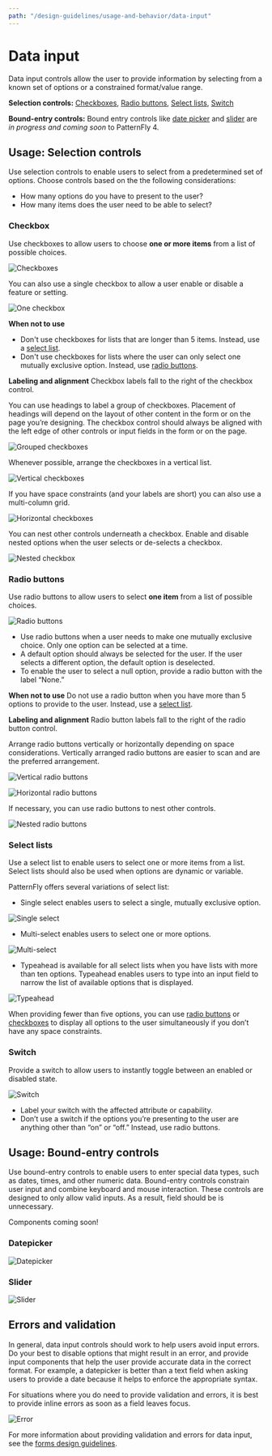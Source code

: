 ```yaml
---
path: "/design-guidelines/usage-and-behavior/data-input"
---
```

# Data input
Data input controls allow the user to provide information by selecting from a known set of options or a constrained format/value range.  

**Selection controls:** [Checkboxes](#checkbox), [Radio buttons](#radio-buttons), [Select lists](#select-lists), [Switch](#switch)

**Bound-entry controls:** Bound entry controls like [date picker](#date-picker) and [slider](#slider) are _in progress and coming soon_ to PatternFly 4.

## Usage: Selection controls
Use selection controls to enable users to select from a predetermined set of options. Choose controls based on the the following considerations:
* How many options do you have to present to the user?
* How many items does the user need to be able to select?

### Checkbox
Use checkboxes to allow users to choose **one or more items** from a list of possible choices.

![Checkboxes](./img/checkbox-vertical.png)

You can also use a single checkbox to allow a user enable or disable a feature or setting.

![One checkbox](./img/one-checkbox.png)

**When not to use**
* Don't use checkboxes for lists that are longer than 5 items. Instead, use a [select list](#select-lists).
* Don't use checkboxes for lists where the user can only select one mutually exclusive option. Instead, use [radio buttons](#radio-buttons).

**Labeling and alignment**
Checkbox labels fall to the right of the checkbox control.

You can use headings to label a group of checkboxes. Placement of headings will depend on the layout of other content in the form or on the page you’re designing. The checkbox control should always be aligned with the left edge of other controls or input fields in the form or on the page.

![Grouped checkboxes](./img/group-checkbox.png)

Whenever possible, arrange the checkboxes in a vertical list.

![Vertical checkboxes](./img/vertical.png)

If you have space constraints (and your labels are short) you can also use a multi-column grid.

![Horizontal checkboxes](./img/horizontal.png)

You can nest other controls underneath a checkbox. Enable and disable nested options when the user selects or de-selects a checkbox.

![Nested checkbox](./img/nested-controls.png)

### Radio buttons
Use radio buttons to allow users to select **one item** from a list of possible choices.

![Radio buttons](./img/radio.png)

* Use radio buttons when a user needs to make one mutually exclusive choice. Only one option can be selected at a time.
* A default option should always be selected for the user. If the user selects a different option, the default option is deselected.
* To enable the user to select a null option, provide a radio button with the label “None.”

**When not to use**
Do not use a radio button when you have more than 5 options to provide to the user. Instead, use a [select list](#select-lists).  

**Labeling and alignment**
Radio button labels fall to the right of the radio button control.

Arrange radio buttons vertically or horizontally depending on space considerations. Vertically arranged radio buttons are easier to scan and are the preferred arrangement.

![Vertical radio buttons](./img/vertical-radio.png)

![Horizontal radio buttons](./img/horizontal-radio.png)

If necessary, you can use radio buttons to nest other controls.

![Nested radio buttons](./img/nested-radio.png)

### Select lists
Use a select list to enable users to select one or more items from a list. Select lists should also be used when options are dynamic or variable.

PatternFly offers several variations of select list:
* Single select enables users to select a single, mutually exclusive option.

![Single select](./img/selectlist.png)

* Multi-select enables users to select one or more options.

![Multi-select](./img/selectlist-multi.png)

* Typeahead is available for all select lists when you have lists with more than ten options. Typeahead enables users to type into an input field to narrow the list of available options that is displayed.

![Typeahead](./img/typeahead.png)

When providing fewer than five options, you can use [radio buttons](#radio-buttons) or [checkboxes](#checkboxes) to display all options to the user simultaneously if you don’t have any space constraints.

### Switch
Provide a switch to allow users to instantly toggle between an enabled or disabled state.

![Switch](./img/switch.png)

* Label your switch with the affected attribute or capability.
* Don’t use a switch if the options you’re presenting to the user are anything other than “on” or “off.” Instead, use radio buttons.

## Usage: Bound-entry controls
Use bound-entry controls to enable users to enter special data types, such as dates, times, and other numeric data. Bound-entry controls constrain user input and combine keyboard and mouse interaction. These controls are designed to only allow valid inputs. As a result, field should be is unnecessary.

Components coming soon!

### Datepicker
![Datepicker](./img/datepicker.png)

### Slider
![Slider](./img/slider.png)

## Errors and validation
In general, data input controls should work to help users avoid input errors. Do your best to disable options that might result in an error, and provide input components that help the user provide accurate data in the correct format. For example, a datepicker is better than a text field when asking users to provide a date because it helps to enforce the appropriate syntax.

For situations where you do need to provide validation and errors, it is best to provide inline errors as soon as a field leaves focus.

![Error](./img/input-error.png)

For more information about providing validation and errors for data input, see the [forms design guidelines](/design-guidelines/usage-and-behavior/forms#provide-errors-and-validation).
